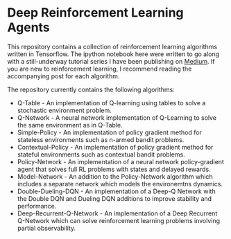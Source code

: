 # Deep Reinforcement Learning Agents

This repository contains a collection of reinforcement learning algorithms written in Tensorflow. The ipython notebook here were written to go
along with a still-underway tutorial series I have been publishing on [Medium](https://medium.com/@awjuliani/simple-reinforcement-learning-with-tensorflow-part-0-q-learning-with-tables-and-neural-networks-d195264329d0#.4gyadb8a4).
If you are new to reinforcement learning, I recommend reading the accompanying post for each algorithm.

The repository currently contains the following algorithms:
* Q-Table - An implementation of Q-learning using tables to solve a stochastic environment problem.
* Q-Network - A neural network implementation of Q-Learning to solve the same environment as in Q-Table.
* Simple-Policy - An implementation of policy gradient method for stateless environments such as n-armed bandit problems.
* Contextual-Policy - An implementation of policy gradient method for stateful environments such as contextual bandit problems.
* Policy-Network - An implementation of a neural network policy-gradient agent that solves full RL problems with states and delayed rewards.
* Model-Network - An addition to the Policy-Network algorithm which includes a separate network which models the environemtns dynamics.
* Double-Dueling-DQN - An implementation of a Deep-Q Network with the Double DQN and Dueling DQN additions to improve stability and performance.
* Deep-Recurrent-Q-Network - An implementation of a Deep Recurrent Q-Network which can solve reinforcement learning problems involving partial observability.
